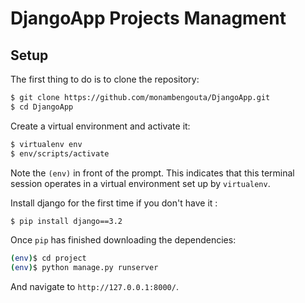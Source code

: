 # DjangoApp  Projects Managment

## Setup

The first thing to do is to clone the repository:

```sh
$ git clone https://github.com/monambengouta/DjangoApp.git
$ cd DjangoApp
```

Create a virtual environment and activate it:

```sh
$ virtualenv env 
$ env/scripts/activate
```


Note the `(env)` in front of the prompt. This indicates that this terminal
session operates in a virtual environment set up by `virtualenv`.

Install django for the first time if you don't have it :
```sh
$ pip install django==3.2
```

Once `pip` has finished downloading the dependencies:
```sh
(env)$ cd project
(env)$ python manage.py runserver
```
And navigate to `http://127.0.0.1:8000/`.
